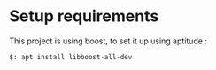 # Setup requirements
This project is using boost, to set it up using aptitude :
```bash
$: apt install libboost-all-dev
```